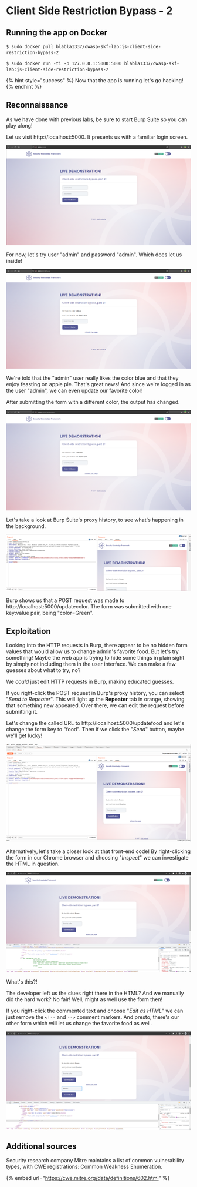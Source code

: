 # Client Side Restriction Bypass - 2

## Running the app on Docker

```
$ sudo docker pull blabla1337/owasp-skf-lab:js-client-side-restriction-bypass-2
```

```
$ sudo docker run -ti -p 127.0.0.1:5000:5000 blabla1337/owasp-skf-lab:js-client-side-restriction-bypass-2
```

{% hint style="success" %}
Now that the app is running let's go hacking!
{% endhint %}

## Reconnaissance

As we have done with previous labs, be sure to start Burp Suite so you can play along!

Let us visit http://localhost:5000. It presents us with a familiar login screen.

![](https://raw.githubusercontent.com/blabla1337/skf-labs/master/.gitbook/assets/python/Client-Side-Restriction-Bypass-2/1.png)

For now, let's try user "admin" and password "admin". Which does let us inside!

![](https://raw.githubusercontent.com/blabla1337/skf-labs/master/.gitbook/assets/python/Client-Side-Restriction-Bypass-2/2.png)

We're told that the "admin" user really likes the color blue and that they enjoy feasting on apple pie. That's great news! And since we're logged in as the user "admin", we can even update our favorite color!

After submitting the form with a different color, the output has changed.

![](https://raw.githubusercontent.com/blabla1337/skf-labs/master/.gitbook/assets/python/Client-Side-Restriction-Bypass-2/3.png)

Let's take a look at Burp Suite's proxy history, to see what's happening in the background.

![](https://raw.githubusercontent.com/blabla1337/skf-labs/master/.gitbook/assets/python/Client-Side-Restriction-Bypass-2/4.png)

Burp shows us that a POST request was made to http://localhost:5000/updatecolor. The form was submitted with one key:value pair, being "color=Green".

## Exploitation

Looking into the HTTP requests in Burp, there appear to be no hidden form values that would allow us to change admin's favorite food. But let's try something! Maybe the web app is trying to hide some things in plain sight by simply not including them in the user interface. We can make a few guesses about what to try, no?

We _could_ just edit HTTP requests in Burp, making educated guesses.

If you right-click the POST request in Burp's proxy history, you can select "_Send to Repeater_". This will light up the **Repeater** tab in orange, showing that something new appeared. Over there, we can edit the request before submitting it.

Let's change the called URL to http://localhost:5000/updatefood and let's change the form key to "food". Then if we click the "_Send_" button, maybe we'll get lucky!

![](https://raw.githubusercontent.com/blabla1337/skf-labs/master/.gitbook/assets/python/Client-Side-Restriction-Bypass-2/5.png)

Alternatively, let's take a closer look at that front-end code! By right-clicking the form in our Chrome browser and choosing "_Inspect_" we can investigate the HTML in question.

![](https://raw.githubusercontent.com/blabla1337/skf-labs/master/.gitbook/assets/python/Client-Side-Restriction-Bypass-2/6.png)

What's this?!

The developer left us the clues right there in the HTML? And we manually did the hard work? No fair! Well, might as well use the form then!

If you right-click the commented text and choose "_Edit as HTML_" we can just remove the `<!--` and `-->` comment markers. And presto, there's our other form which will let us change the favorite food as well.

![](https://raw.githubusercontent.com/blabla1337/skf-labs/master/.gitbook/assets/python/Client-Side-Restriction-Bypass-2/7.png)

## Additional sources

Security research company Mitre maintains a list of common vulnerability types, with CWE registrations: Common Weakness Enumeration.

{% embed url="https://cwe.mitre.org/data/definitions/602.html" %}
